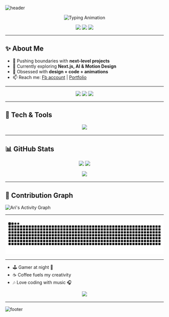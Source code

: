 ![header](https://capsule-render.vercel.app/api?type=waving&color=0:00ff00,100:004400&height=230&section=header&text=⚡%20Ari%20-%20Enter%20the%20Matrix%20👾&fontSize=40&fontAlignY=35&animation=twinkling&fontColor=000)

<p align="center">
  <img src="https://readme-typing-svg.herokuapp.com?font=Fira+Code&weight=700&size=26&duration=2500&pause=1000&color=00ff00&center=true&vCenter=true&width=650&lines=👋+Hi!+I'm+Ari;🚀+Creative+Developer+%26+Designer;🎨+Tech+Explorer+|+Matrix+Vibes;💡+Building+Cool+Things+With+Code" alt="Typing Animation" />
</p>

<p align="center">
  <img src="https://img.shields.io/badge/Code%20With-Passion-00ff00?style=for-the-badge&logo=github&logoColor=000" />
  <img src="https://img.shields.io/badge/Focus-Creativity-007f00?style=for-the-badge&logo=figma&logoColor=000" />
  <img src="https://img.shields.io/badge/Vibe-Matrix-004400?style=for-the-badge&logo=visualstudiocode&logoColor=000" />
</p>

---

## ✨ About Me
- 🔭 Pushing boundaries with **next-level projects**
- 🌱 Currently exploring **Next.js, AI & Motion Design**
- 🎨 Obsessed with **design + code + animations**
- 📫 Reach me: [Fb account](https://www.facebook.com/61577110900436) | [Portfolio](https://myinfo10.netlify.app)

---

<p align="center">
  <img src="https://capsule-render.vercel.app/api?type=waving&height=150&color=0:004400,100:00ff00&section=header&text=%20&animation=twinkling" />
  <img src="https://i.pinimg.com/originals/2c/7f/2b/2c7f2b5b3a5d1b4a3d4d6c1b9a8f0a7e.gif" width="400" />
  <img src="https://capsule-render.vercel.app/api?type=rect&color=0:004400,100:00ff00&height=8&section=footer" />
</p>

---

## 🚀 Tech & Tools
<p align="center">
  <img src="https://skillicons.dev/icons?i=html,css,js,react,nextjs,nodejs,python,git,github,vscode,figma,tailwind,threejs,blender" />
</p>

---

## 📊 GitHub Stats
<p align="center">
  <img src="https://github-readme-stats.vercel.app/api?username=ari&show_icons=true&theme=dark&bg_color=000000&title_color=00ff00&icon_color=007f00&text_color=00ff99" height="180"/>
  <img src="https://github-readme-stats.vercel.app/api/top-langs/?username=ari&layout=compact&theme=dark&bg_color=000000&title_color=00ff00&text_color=00ff99&langs_count=8&hide=ruby,java,python,c" height="180"/>
</p>

<p align="center">
  <img src="https://github-readme-streak-stats.herokuapp.com/?user=Ari2477&theme=dark&background=000000&ring=00ff00&fire=007f00&currStreakLabel=00ff99" />
</p>

---

## 🌱 Contribution Graph
![Ari's Activity Graph](https://github-readme-activity-graph.vercel.app/graph?username=ari&bg_color=000000&color=00ff00&line=007f00&point=00ff99&area=true&hide_border=true)

---

![Snake animation](https://raw.githubusercontent.com/Ari2477/Ari2477/output/github-contribution-grid-snake.svg)

---

- 🕹 Gamer at night 🌙  
- ☕ Coffee fuels my creativity  
- 🎶 Love coding with music 🎧  

<p align="center">
  <img src="https://media.giphy.com/media/L8K62iTDkzGX6/giphy.gif" width="350" />
</p>

---

![footer](https://capsule-render.vercel.app/api?type=waving&color=0:004400,100:00ff00&height=120&section=footer)
